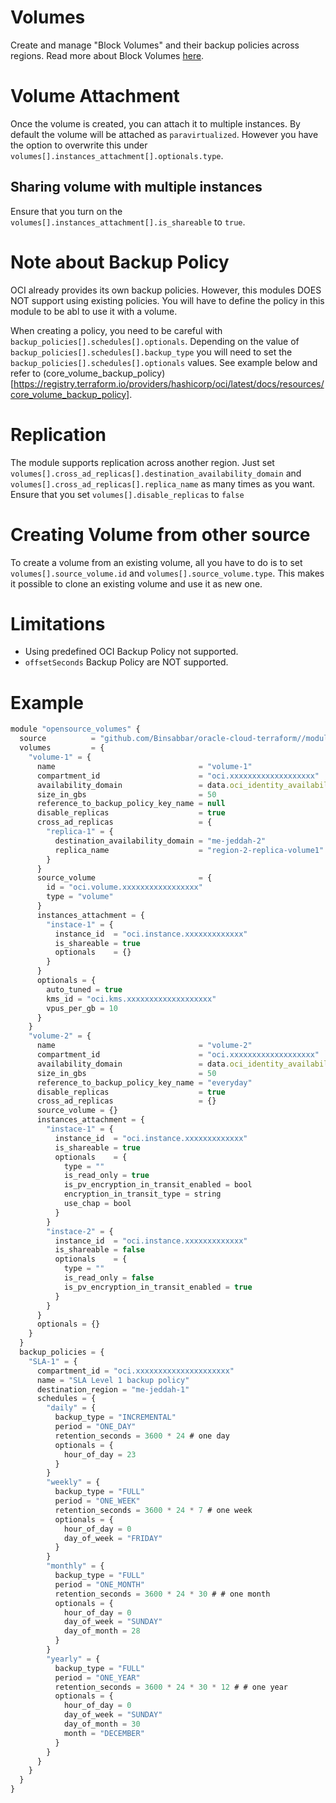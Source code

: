 # Volumes

Create and manage "Block Volumes" and their backup policies across regions. Read more about Block Volumes [here](https://docs.oracle.com/en-us/iaas/Content/Block/Concepts/overview.htm).

# Volume Attachment
Once the volume is created, you can attach it to multiple instances. By default the volume will be attached as `paravirtualized`. However you have the option to overwrite this under `volumes[].instances_attachment[].optionals.type`.

## Sharing volume with multiple instances
Ensure that you turn on the `volumes[].instances_attachment[].is_shareable` to `true`.

# Note about Backup Policy
OCI already provides its own backup policies. However, this modules DOES NOT support using existing policies. You will have to define the policy in this module to be abl to use it with a volume.

When creating a policy, you need to be careful with `backup_policies[].schedules[].optionals`. Depending on the value of `backup_policies[].schedules[].backup_type` you will need to set the `backup_policies[].schedules[].optionals` values. See example below and refer to (core_volume_backup_policy)[https://registry.terraform.io/providers/hashicorp/oci/latest/docs/resources/core_volume_backup_policy].

# Replication
The module supports replication across another region. Just set `volumes[].cross_ad_replicas[].destination_availability_domain` and  `volumes[].cross_ad_replicas[].replica_name` as many times as you want. Ensure that you set `volumes[].disable_replicas` to `false`

# Creating Volume from other source
To create a volume from an existing volume, all you have to do is to set `volumes[].source_volume.id` and `volumes[].source_volume.type`. This makes it possible to clone an existing volume and use it as new one.

# Limitations 
* Using predefined OCI Backup Policy not supported.
* `offsetSeconds` Backup Policy are NOT supported.


# Example

```js
module "opensource_volumes" {
  source          = "github.com/Binsabbar/oracle-cloud-terraform//modules/volumes"
  volumes         = {
    "volume-1" = {
      name                                = "volume-1"
      compartment_id                      = "oci.xxxxxxxxxxxxxxxxxxx"
      availability_domain                 = data.oci_identity_availability_domain.ad_1.name
      size_in_gbs                         = 50
      reference_to_backup_policy_key_name = null
      disable_replicas                    = true
      cross_ad_replicas                   = {
        "replica-1" = {
          destination_availability_domain = "me-jeddah-2"
          replica_name                    = "region-2-replica-volume1" 
        }
      }
      source_volume                       = {
        id = "oci.volume.xxxxxxxxxxxxxxxxx"
        type = "volume"
      }
      instances_attachment = {
        "instace-1" = {
          instance_id  = "oci.instance.xxxxxxxxxxxxx"
          is_shareable = true
          optionals    = {}
        }
      }
      optionals = {
        auto_tuned = true
        kms_id = "oci.kms.xxxxxxxxxxxxxxxxxxx"
        vpus_per_gb = 10
      }
    }
    "volume-2" = {
      name                                = "volume-2"
      compartment_id                      = "oci.xxxxxxxxxxxxxxxxxxx"
      availability_domain                 = data.oci_identity_availability_domain.ad_1.name
      size_in_gbs                         = 50
      reference_to_backup_policy_key_name = "everyday"
      disable_replicas                    = true
      cross_ad_replicas                   = {}
      source_volume = {}
      instances_attachment = {
        "instace-1" = {
          instance_id  = "oci.instance.xxxxxxxxxxxxx"
          is_shareable = true
          optionals    = {
            type = ""
            is_read_only = true
            is_pv_encryption_in_transit_enabled = bool
            encryption_in_transit_type = string
            use_chap = bool
          }
        }
        "instace-2" = {
          instance_id  = "oci.instance.xxxxxxxxxxxxx"
          is_shareable = false
          optionals    = {
            type = ""
            is_read_only = false
            is_pv_encryption_in_transit_enabled = true
          }
        }
      }
      optionals = {}
    }
  }
  backup_policies = {
    "SLA-1" = {
      compartment_id = "oci.xxxxxxxxxxxxxxxxxxxxx"
      name = "SLA Level 1 backup policy"
      destination_region = "me-jeddah-1"
      schedules = { 
        "daily" = {
          backup_type = "INCREMENTAL"
          period = "ONE_DAY"
          retention_seconds = 3600 * 24 # one day
          optionals = {
            hour_of_day = 23
          }
        }
        "weekly" = {
          backup_type = "FULL"
          period = "ONE_WEEK"
          retention_seconds = 3600 * 24 * 7 # one week
          optionals = {
            hour_of_day = 0
            day_of_week = "FRIDAY"
          }
        }
        "monthly" = {
          backup_type = "FULL"
          period = "ONE_MONTH"
          retention_seconds = 3600 * 24 * 30 # # one month
          optionals = {
            hour_of_day = 0
            day_of_week = "SUNDAY"
            day_of_month = 28
          }
        }
        "yearly" = {
          backup_type = "FULL"
          period = "ONE_YEAR"
          retention_seconds = 3600 * 24 * 30 * 12 # # one year
          optionals = {
            hour_of_day = 0
            day_of_week = "SUNDAY"
            day_of_month = 30
            month = "DECEMBER"
          }
        }
      }
    }
  }
}
```